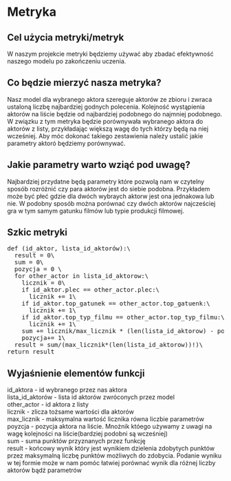 # Metryka
## Cel użycia metryki/metryk
W naszym projekcie metryki będziemy używać aby zbadać efektywność naszego modelu po zakończeniu uczenia.
## Co będzie mierzyć nasza metryka?
Nasz model dla wybranego aktora szereguje aktorów ze zbioru i zwraca ustaloną liczbę najbardziej godnych polecenia. Kolejność wystąpienia aktorów na liście będzie od najbardziej podobnego do najmniej podobnego. W związku z tym metryka będzie porównywała wybranego aktora do aktorów z listy, przykładając większą wagę do tych którzy będą na niej wcześniej. Aby móc dokonać takiego zestawienia należy ustalić jakie parametry aktoró będziemy porównywać.
## Jakie parametry warto wziąć pod uwagę?
Najbardziej przydatne będą parametry które pozwolą nam w czytelny sposób rozróżnić czy para aktorów jest do siebie podobna. Przykładem może być płeć gdzie dla dwóch wybraych aktorw jest ona jednakowa lub nie. W podobny sposób można porównać czy dwóch aktorów najcześciej gra w tym samym gatunku filmów lub typie produkcji filmowej.
## Szkic metryki
<pre>
def (id_aktor, lista_id_aktorów):\
  result = 0\
  sum = 0\
  pozycja = 0 \
  for other_actor in lista_id_aktorow:\
    licznik = 0\
    if id_aktor.plec == other_actor.plec:\
      licznik += 1\
    if id_aktor.top_gatunek == other_actor.top_gatuenk:\
      licznik += 1\
    if id_aktor.top_typ_filmu == other_actor.top_typ_filmu:\
      licznik += 1\
    sum += licznik/max_licznik * (len(lista_id_aktorow) - pozycja)\
    pozycja+= 1\
  result = sum/(max_licznik*(len(lista_id_aktorow))!)\
return result
</pre>
## Wyjaśnienie elementów funkcji
id_aktora - id wybranego przez nas aktora\
lista_id_aktorów - lista id aktorów zwróconych przez model\
other_actor - id aktora z listy\
licznik - zlicza tożsame wartości dla aktorów\
max_licznik - maksymalna wartość licznika równa liczbie parametrów\
poyzcja - pozycja aktora na liście. Mnożnik któego używamy z uwagi na wagę kolejności na liście(bardziej podobni są wcześniej)\
sum - suma punktów przyznanych przez funkcję\
result - końcowy wynik który jest wynikiem dzielenia zdobytych punktów przez maksymalną liczbę punktów możliwych do zdobycia. Podanie wyniku w tej formie może w nam pomóc łatwiej porównać wynik dla różnej liczby aktorów bądź parametrów
